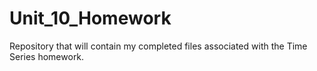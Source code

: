 # Unit_10_Homework
Repository that will contain my completed files associated with the Time Series homework.

